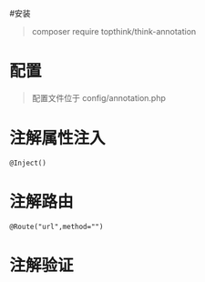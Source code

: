 #安装
> composer require topthink/think-annotation

# 配置
> 配置文件位于 config/annotation.php

# 注解属性注入
`@Inject()`

# 注解路由
`@Route("url",method="")`

# 注解验证

